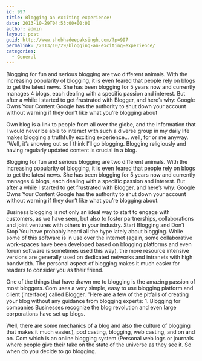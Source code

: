 ```yaml
---
id: 997
title: Blogging an exciting experience!
date: 2013-10-29T04:53:00+00:00
author: admin
layout: post
guid: http://www.shobhadeepaksingh.com/?p=997
permalink: /2013/10/29/blogging-an-exciting-experience/
categories:
  - General
---
```

Blogging for fun and serious blogging are two different animals. With the increasing popularity of blogging, it is even feared that people rely on blogs to get the latest news. She has been blogging for 5 years now and currently manages 4 blogs, each dealing with a specific passion and interest. But after a while I started to get frustrated with Blogger, and here’s why: Google Owns Your Content Google has the authority to shut down your account without warning if they don’t like what you’re blogging about

Own blog is a link to people from all over the globe, and the information that I would never be able to interact with such a diverse group in my daily life makes blogging a truthfully exciting experience… well, for or me anyway. &#8220;Well, it&#8217;s snowing out so I think I&#8217;ll go blogging. Blogging religiously and having regularly updated content is crucial in a blog.

Blogging for fun and serious blogging are two different animals. With the increasing popularity of blogging, it is even feared that people rely on blogs to get the latest news. She has been blogging for 5 years now and currently manages 4 blogs, each dealing with a specific passion and interest. But after a while I started to get frustrated with Blogger, and here’s why: Google Owns Your Content Google has the authority to shut down your account without warning if they don’t like what you’re blogging about.

Business blogging is not only an ideal way to start to engage with customers, as we have seen, but also to foster partnerships, collaborations and joint ventures with others in your industry. Start Blogging and Don’t Stop You have probably heard all the hype lately about blogging. While some of this software is in use over the internet (again, some collaborative work-spaces have been developed based on blogging platforms and even forum software is sometimes used this way), the more resource intensive versions are generally used on dedicated networks and intranets with high bandwidth. The personal aspect of blogging makes it much easier for readers to consider you as their friend.

One of the things that have drawn me to blogging is the amazing passion of most bloggers. Com uses a very simple, easy to use blogging platform and client (interface) called Blogger. ”Here are a few of the pitfalls of creating your blog without any guidance from blogging experts: 1. Blogging for companies Businesses recognize the blog revolution and even large corporations have set up blogs.

Well, there are some mechanics of a blog and also the culture of blogging that makes it much easier.), pod casting, blogging, web casting, and on and on. Com which is an online blogging system (Personal web logs or journals where people give their take on the state of the universe as they see it. So when do you decide to go blogging.